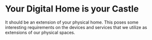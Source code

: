 # Your Digital Home is your Castle

It should be an extension of your physical home. This poses some interesting requirements on the devices and services that we utilize as extensions of our physical spaces. 
